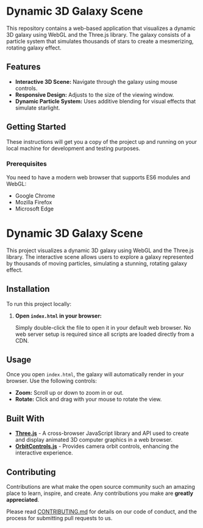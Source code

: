 # Dynamic 3D Galaxy Scene

This repository contains a web-based application that visualizes a dynamic 3D galaxy using WebGL and the Three.js library. The galaxy consists of a particle system that simulates thousands of stars to create a mesmerizing, rotating galaxy effect.

## Features

- **Interactive 3D Scene:** Navigate through the galaxy using mouse controls.
- **Responsive Design:** Adjusts to the size of the viewing window.
- **Dynamic Particle System:** Uses additive blending for visual effects that simulate starlight.

## Getting Started

These instructions will get you a copy of the project up and running on your local machine for development and testing purposes. 

### Prerequisites

You need to have a modern web browser that supports ES6 modules and WebGL:
- Google Chrome
- Mozilla Firefox
- Microsoft Edge

# Dynamic 3D Galaxy Scene

This project visualizes a dynamic 3D galaxy using WebGL and the Three.js library. The interactive scene allows users to explore a galaxy represented by thousands of moving particles, simulating a stunning, rotating galaxy effect.

## Installation

To run this project locally:

1. **Open `index.html` in your browser:**
   
   Simply double-click the file to open it in your default web browser. No web server setup is required since all scripts are loaded directly from a CDN.

## Usage

Once you open `index.html`, the galaxy will automatically render in your browser. Use the following controls:

- **Zoom:** Scroll up or down to zoom in or out.
- **Rotate:** Click and drag with your mouse to rotate the view.

## Built With

- **[Three.js](https://threejs.org/)** - A cross-browser JavaScript library and API used to create and display animated 3D computer graphics in a web browser.
- **[OrbitControls.js](https://threejs.org/docs/#examples/en/controls/OrbitControls)** - Provides camera orbit controls, enhancing the interactive experience.

## Contributing

Contributions are what make the open source community such an amazing place to learn, inspire, and create. Any contributions you make are **greatly appreciated**.

Please read [CONTRIBUTING.md](CONTRIBUTING.md) for details on our code of conduct, and the process for submitting pull requests to us.


